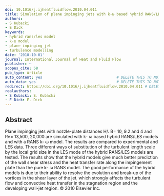 ```yaml
---
doi: 10.1016/j.ijheatfluidflow.2010.04.011
title: Simulation of plane impinging jets with k-ω based hybrid RANS/LES models
authors:
- S Kubacki
- E Dick
keywords:
- hybrid rans/les model
- k-ω model
- plane impinging jet
- turbulence modelling
date: '2010-10-01'
journal: International Journal of Heat and Fluid Flow
publisher: ~
scopus_cite: 58
pub_type: Article
auto_content: yes                                  # DELETE THIS TO NOT AUTO GENERATE CONTENT
auto_data: yes                                     # DELETE THIS TO NOT AUTO GENERATE METADATA
redirect: https://doi.org/10.1016/j.ijheatfluidflow.2010.04.011 # DELETE THIS TO NOT REDIRECT
realauthors:
- S Kubacki: S. Kubacki
- E Dick: E. Dick
---
```



## Abstract
Plane impinging jets with nozzle-plate distances H/. B= 10, 9.2 and 4 and Re= 13,500, 20,000 are simulated with k- ω based hybrid RANS/LES models and with a RANS k- ω model. The results are compared to experimental and LES data. Three different ways of substitution of the turbulent length scale by the local grid size in the LES mode of the hybrid RANS/LES models are tested. The results show that the hybrid models give much better prediction of the wall shear stress and the heat transfer rate along the impingement plate than the pure k- ω RANS model. The good performance of the hybrid models is due to their ability to resolve the evolution and break-up of the vortices in the shear layer of the jet, which strongly affects the turbulent flow and convective heat transfer in the stagnation region and the developing wall-jet region. © 2010 Elsevier Inc.
